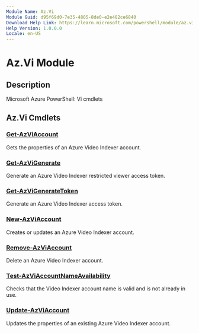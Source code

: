 ```yaml
---
Module Name: Az.Vi
Module Guid: d95f69d0-7e35-4805-8de0-e2e482ce6840
Download Help Link: https://learn.microsoft.com/powershell/module/az.vi
Help Version: 1.0.0.0
Locale: en-US
---
```


# Az.Vi Module
## Description
Microsoft Azure PowerShell: Vi cmdlets

## Az.Vi Cmdlets
### [Get-AzViAccount](Get-AzViAccount.md)
Gets the properties of an Azure Video Indexer account.

### [Get-AzViGenerate](Get-AzViGenerate.md)
Generate an Azure Video Indexer restricted viewer access token.

### [Get-AzViGenerateToken](Get-AzViGenerateToken.md)
Generate an Azure Video Indexer access token.

### [New-AzViAccount](New-AzViAccount.md)
Creates or updates an Azure Video Indexer account.

### [Remove-AzViAccount](Remove-AzViAccount.md)
Delete an Azure Video Indexer account.

### [Test-AzViAccountNameAvailability](Test-AzViAccountNameAvailability.md)
Checks that the Video Indexer account name is valid and is not already in use.

### [Update-AzViAccount](Update-AzViAccount.md)
Updates the properties of an existing Azure Video Indexer account.

